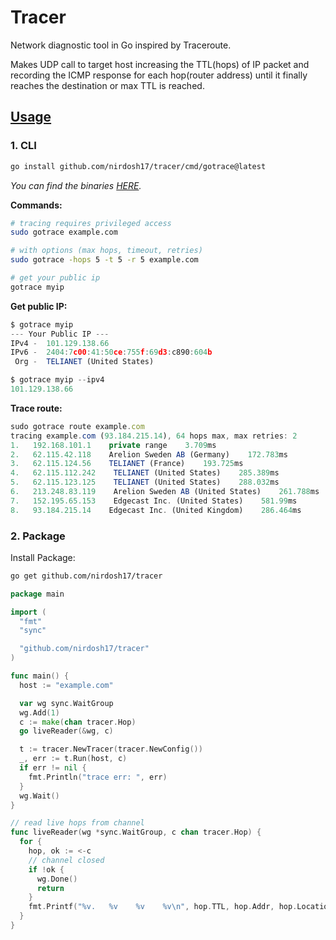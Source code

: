 # Tracer
Network diagnostic tool in Go inspired by Traceroute.

Makes UDP call to target host increasing the TTL(hops) of IP packet and recording the ICMP response for each hop(router address) until it finally reaches the destination or max TTL is reached.

## [Usage](https://pkg.go.dev/github.com/nirdosh17/tracer)

### 1. CLI
  ```bash
  go install github.com/nirdosh17/tracer/cmd/gotrace@latest
  ```
  _You can find the binaries [HERE](https://github.com/nirdosh17/tracer/releases/latest)._

  **Commands:**
  ```bash
  # tracing requires privileged access
  sudo gotrace example.com

  # with options (max hops, timeout, retries)
  sudo gotrace -hops 5 -t 5 -r 5 example.com

  # get your public ip
  gotrace myip
  ```

  **Get public IP:**
  
  ```js
  $ gotrace myip
  --- Your Public IP ---
  IPv4 -  101.129.138.66
  IPv6 -  2404:7c00:41:50ce:755f:69d3:c890:604b
   Org -  TELIANET (United States)

  $ gotrace myip --ipv4
  101.129.138.66
  ```

  **Trace route:**

```js
sudo gotrace route example.com
tracing example.com (93.184.215.14), 64 hops max, max retries: 2
1.   192.168.101.1    private range    3.709ms
2.   62.115.42.118    Arelion Sweden AB (Germany)    172.783ms
3.   62.115.124.56    TELIANET (France)    193.725ms
4.   62.115.112.242    TELIANET (United States)    285.389ms
5.   62.115.123.125    TELIANET (United States)    288.032ms
6.   213.248.83.119    Arelion Sweden AB (United States)    261.788ms
7.   152.195.65.153    Edgecast Inc. (United States)    581.99ms
8.   93.184.215.14    Edgecast Inc. (United Kingdom)    286.464ms
```

### 2. Package
  Install Package:
  ```bash
  go get github.com/nirdosh17/tracer
  ```

  ```go
  package main

  import (
    "fmt"
    "sync"

    "github.com/nirdosh17/tracer"
  )

  func main() {
    host := "example.com"

    var wg sync.WaitGroup
    wg.Add(1)
    c := make(chan tracer.Hop)
    go liveReader(&wg, c)

    t := tracer.NewTracer(tracer.NewConfig())
    _, err := t.Run(host, c)
    if err != nil {
      fmt.Println("trace err: ", err)
    }
    wg.Wait()
  }

  // read live hops from channel
  func liveReader(wg *sync.WaitGroup, c chan tracer.Hop) {
    for {
      hop, ok := <-c
      // channel closed
      if !ok {
        wg.Done()
        return
      }
      fmt.Printf("%v.   %v    %v    %v\n", hop.TTL, hop.Addr, hop.Location, hop.ElapsedTime)
    }
  }

  ```
